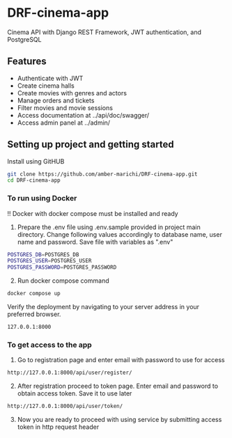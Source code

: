 # DRF-cinema-app
Cinema API with Django REST Framework, JWT authentication, and PostgreSQL

## Features
- Authenticate with JWT
- Create cinema halls
- Create movies with genres and actors
- Manage orders and tickets
- Filter movies and movie sessions
- Access documentation at ../api/doc/swagger/
- Access admin panel at ../admin/

## Setting up project and getting started
Install using GitHUB
```sh
git clone https://github.com/amber-marichi/DRF-cinema-app.git
cd DRF-cinema-app
```

### To run using Docker
!! Docker with docker compose must be installed and ready

1. Prepare the .env file using .env.sample provided in project main directory. Change following values accordingly to database name, user name and password. Save file with variables as ".env"
```sh
POSTGRES_DB=POSTGRES_DB
POSTGRES_USER=POSTGRES_USER
POSTGRES_PASSWORD=POSTGRES_PASSWORD
```
2. Run docker compose command
```sh
docker compose up
```
Verify the deployment by navigating to your server address in
your preferred browser.

```sh
127.0.0.1:8000
```

### To get access to the app
1. Go to registration page and enter email with password to use for access
```sh
http://127.0.0.1:8000/api/user/register/
```
2. After registration proceed to token page. Enter email and password to obtain access token. Save it to use later
```sh
http://127.0.0.1:8000/api/user/token/
```
3. Now you are ready to proceed with using service by submitting access token in http request header
